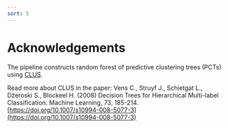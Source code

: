 ```yaml
---
sort: 5
---
```


# Acknowledgements

The pipeline constructs random forest of predictive clustering trees (PCTs) using [CLUS](http://source.ijs.si/ktclus/clus-public).

Read more about CLUS in the paper:
Vens C., Struyf J., Schietgat L., Džeroski S., Blockeel H. (2008) Decision Trees for Hierarchical Multi-label Classification. Machine Learning, 73, 185-214. [https://doi.org/10.1007/s10994-008-5077-3](https://doi.org/10.1007/s10994-008-5077-3)
